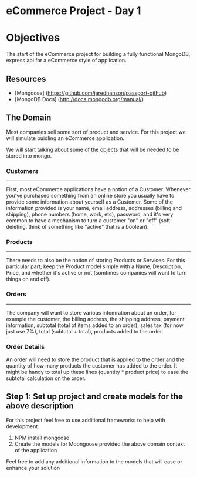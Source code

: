 eCommerce Project - Day 1
=================

# Objectives

The start of the eCommerce project for building a fully functional MongoDB, express api for a eCommerce style of application.


## Resources

* [Mongoose] (https://github.com/jaredhanson/passport-github)
* [MongoDB Docs] (http://docs.mongodb.org/manual/)


## The Domain

Most companies sell some sort of product and service. For this project we will simulate buidling an eCommerce application. 

We will start talking about some of the objects that will be needed to be stored into mongo.

### Customers
----

First, most eCommerce applications have a notion of a Customer.  Whenever you've purchased something from an online store you usually have to provide some information about yourself as a Customer.  Some of the information provided is your name, email address, addresses (billing and shipping), phone numbers (home, work, etc), password, and it's very common to have a mechanism to turn a customer "on" or "off" (soft deleting, think of something like "active" that is a boolean).


### Products
----

There needs to also be the notion of storing Products or Services.  For this particular part, keep the Product model simple with a Name, Description, Price, and whether it's active or not (somtimes companies will want to turn things on and off).


### Orders
----

The company will want to store various infomration about an order, for example the customer, the billing address, the shipping address, payment information, subtotal (total of items added to an order), sales tax (for now just use 7%), total (subtotal + total), products added to the order.

### Order Details

An order will need to store the product that is applied to the order and the quantity of how many products the customer has added to the order.  It might be handy to total up these lines (quantity * product price) to ease the subtotal calculation on the order.

## Step 1: Set up project and create models for the above description

For this project feel free to use additional frameworks to help with development. 

1. NPM install mongoose
2. Create the models for Moongoose provided the above domain context of the application

Feel free to add any additional information to the models that will ease or enhance your solution




